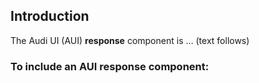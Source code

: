 ## Introduction

The Audi UI (AUI) **response** component is … (text follows)

### To include an AUI **response** component:

```html
```
